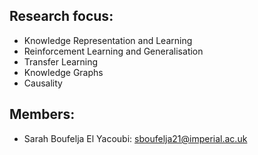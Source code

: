 ## Research focus:

- Knowledge Representation and Learning 
- Reinforcement Learning and Generalisation
- Transfer Learning 
- Knowledge Graphs 
- Causality 


## Members:

- Sarah Boufelja El Yacoubi: sboufelja21@imperial.ac.uk

